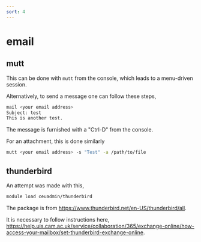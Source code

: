```yaml
---
sort: 4
---
```


# email

## mutt

This can be done with `mutt` from the console, which leads to a menu-driven session.

Alternatively, to send a message one can follow these steps,

```bash
mail <your email address>
Subject: test
This is another test.
```

The message is furnished with a "Ctrl-D" from the console.

For an attachment, this is done similarly

```bash
mutt <your email address> -s "Test" -a /path/to/file
```

## thunderbird

An attempt was made with this,

```bash
module load ceuadmin/thunderbird
```

The package is from <https://www.thunderbird.net/en-US/thunderbird/all>.

It is necessary to follow instructions here, <https://help.uis.cam.ac.uk/service/collaboration/365/exchange-online/how-access-your-mailbox/set-thunderbird-exchange-online>.
